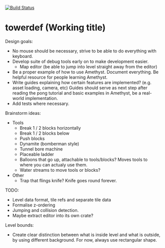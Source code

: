 [![Build Status](https://travis-ci.com/Jazarro/towerdef.svg?branch=master)](https://travis-ci.com/Jazarro/towerdef)

# towerdef (Working title)

Design goals:
- No mouse should be necessary, strive to be able to do everything with keyboard.
- Develop suite of debug tools early on to make development easier.
    - Map editor (be able to jump into level straight away from the editor)
- Be a proper example of how to use Amethyst. Document everything. Be helpful resource for people learning Amethyst.
- Write guides explaining how certain features are implemented? (e.g. asset loading, camera, etc) Guides should serve as next step after reading the pong tutorial and basic examples in Amethyst, be a real-world implementation.
- Add tests where necessary.

Brainstorm ideas:
- Tools
    - Break 1 / 2 blocks horizontally
    - Break 1 / 2 blocks below
    - Push blocks
    - Dynamite (bomberman style)
    - Tunnel bore machine
    - Placeable ladder
    - Balloons that go up, attachable to tools/blocks? Moves tools to where you can actualy use them.
    - Water streams to move tools or blocks?
- Other
    - Trap that flings knife? Knife goes round forever.

TODO:
- Level data format, tile refs and separate tile data
- Formalise z-ordering
- Jumping and collision detection.
- Maybe extract editor into its own crate?

Level bounds:
- Create clear distinction between what is inside level and what is outside, by using different background. For now, always use rectangular shape.
